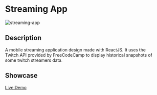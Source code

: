 # Streaming App

![streaming-app](https://user-images.githubusercontent.com/30212452/204384340-b21f3783-acd8-4b8c-a85d-09c5c3a9992c.gif)

## Description
A mobile streaming application design made with ReactJS. It uses the Twitch API provided by FreeCodeCamp to display historical snapshots of some twitch streamers data.

## Showcase
[Live Demo](https://stream-tv.netlify.com/)
